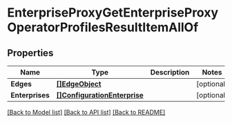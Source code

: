 # EnterpriseProxyGetEnterpriseProxyOperatorProfilesResultItemAllOf

## Properties

Name | Type | Description | Notes
------------ | ------------- | ------------- | -------------
**Edges** | [**[]EdgeObject**](edge_object.md) |  | [optional] 
**Enterprises** | [**[]ConfigurationEnterprise**](configuration_enterprise.md) |  | [optional] 

[[Back to Model list]](../README.md#documentation-for-models) [[Back to API list]](../README.md#documentation-for-api-endpoints) [[Back to README]](../README.md)


